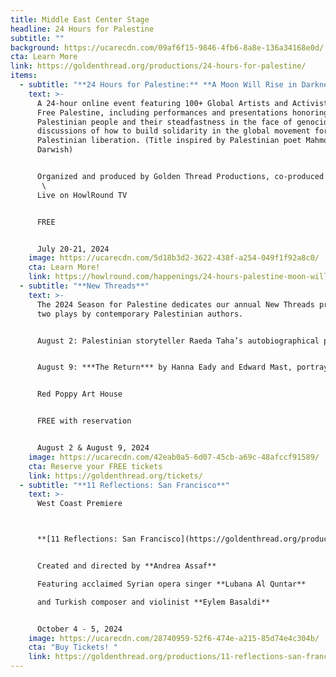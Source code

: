 ```yaml
---
title: Middle East Center Stage
headline: 24 Hours for Palestine
subtitle: ""
background: https://ucarecdn.com/09af6f15-9846-4fb6-8a8e-136a34168e0d/
cta: Learn More
link: https://goldenthread.org/productions/24-hours-for-palestine/
items:
  - subtitle: "**24 Hours for Palestine:** **A Moon Will Rise in Darkness**"
    text: >-
      A 24-hour online event featuring 100+ Global Artists and Activists for a
      Free Palestine, including performances and presentations honoring the
      Palestinian people and their steadfastness in the face of genocide, and
      discussions of how to build solidarity in the global movement for
      Palestinian liberation. (Title inspired by Palestinian poet Mahmoud
      Darwish) 


      Organized and produced by Golden Thread Productions, co-produced with Art2Action and in partnership with the MENA Theatre-Makers Alliance (MENATMA), Ashtar Theatre, The Freedom Theatre, Zoukak Theatre Company, Noor Theatre, and Donkeysaddle Projects; and hosted by HowlRound Theatre Commons. \
       \
      Live on HowlRound TV 


      FREE 


      July 20-21, 2024
    image: https://ucarecdn.com/5d18b3d2-3622-438f-a254-049f1f92a8c0/
    cta: Learn More!
    link: https://howlround.com/happenings/24-hours-palestine-moon-will-rise-darkness
  - subtitle: "**New Threads**"
    text: >-
      The 2024 Season for Palestine dedicates our annual New Threads program to
      two plays by contemporary Palestinian authors. 


      August 2: Palestinian storyteller Raeda Taha’s autobiographical play ***Where can I find someone like you, Ali?*** is an epic narrative that delves into the complexities of loss, grief, and the enduring impact of political conflict. 


      August 9: ***The Return*** by Hanna Eady and Edward Mast, portrays a fateful meeting between a Palestinian and an Israeli in an auto-body shop. Both of their lives will be forever changed by the realities that surround them. 


      Red Poppy Art House 


      FREE with reservation 


      August 2 & August 9, 2024
    image: https://ucarecdn.com/42eab0a5-6d07-45cb-a69c-48afccf91589/
    cta: Reserve your FREE tickets
    link: https://goldenthread.org/tickets/
  - subtitle: "**11 Reflections: San Francisco**"
    text: >-
      West Coast Premiere  



      **[11 Reflections: San Francisco](https://goldenthread.org/productions/11-reflections-san-francisco/)** is part of a new national series of performance works, **Eleven Reflections on the Nation**, devised by **Andrea Assaf**. The project draws on her seminal work, **Eleven Reflections on September**, an episodic, multimedia performance on Arab American identity, Wars on/of Terror, and “the constant, quiet rain of death / amidst beauty” in a post-9/11 world. In each participating city, the project engages local artists and community members who have been affected by post-9/11 policies to contribute their stories, illuminating our collective experiences since 2001—from the fall of the Twin Towers, to the U.S. wars on Iraq and Afghanistan, to the Muslim Ban, and now to the funding of genocide in Palestine. 


      Created and directed by **Andrea Assaf**

      Featuring acclaimed Syrian opera singer **Lubana Al Quntar**

      and Turkish composer and violinist **Eylem Basaldi** 


      October 4 - 5, 2024
    image: https://ucarecdn.com/28740959-52f6-474e-a215-85d74e4c304b/
    cta: "Buy Tickets! "
    link: https://goldenthread.org/productions/11-reflections-san-francisco/
---
```

